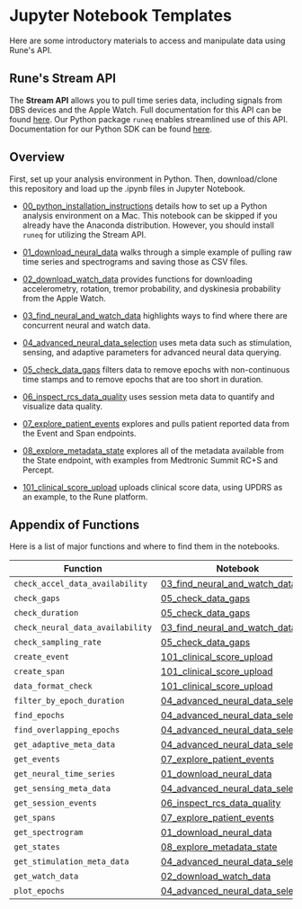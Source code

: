 # Jupyter Notebook Templates

Here are some introductory materials to access and manipulate data using Rune's API.

## Rune's Stream API
The **Stream API** allows you to pull time series data, including signals from DBS devices and the Apple Watch. Full documentation for this API can be found [here](https://docs.runelabs.io/).  Our Python package `runeq` enables streamlined use of this API. Documentation for our Python SDK can be found [here](https://runeq.readthedocs.io/en/latest/).

## Overview
First, set up your analysis environment in Python. Then, download/clone this repository and load up the .ipynb files in Jupyter Notebook. 

* [00_python_installation_instructions](./00_python_installation_instructions.md) 
details how to set up a Python analysis environment on a Mac. This notebook can be skipped if you already have the Anaconda distribution. However, you should install `runeq` for utilizing the Stream API.

* [01_download_neural_data](./01_download_neural_data.ipynb) 
walks through a simple example of pulling raw time series and spectrograms and saving those as CSV files.

* [02_download_watch_data](./02_download_watch_data.ipynb) 
provides functions for downloading accelerometry, rotation, tremor probability, and dyskinesia probability from the Apple Watch.

* [03_find_neural_and_watch_data](03_find_neural_and_watch_data.ipynb) 
highlights ways to find where there are concurrent neural and watch data.

* [04_advanced_neural_data_selection](04_advanced_neural_data_selection.ipynb) 
uses meta data such as stimulation, sensing, and adaptive parameters for advanced neural data querying.

* [05_check_data_gaps](05_check_data_gaps.ipynb) 
filters data to remove epochs with non-continuous time stamps and to remove epochs that are too short in duration.

* [06_inspect_rcs_data_quality](06_inspect_rcs_data_quality.ipynb) 
uses session meta data to quantify and visualize data quality.

* [07_explore_patient_events](07_explore_patient_events.ipynb)
explores and pulls patient reported data from the Event and Span endpoints.

* [08_explore_metadata_state](08_explore_metadata_state.ipynb)
explores all of the metadata available from the State endpoint, with examples from Medtronic Summit RC+S and Percept.

* [101_clinical_score_upload](101_clinical_score_upload.ipynb)
uploads clinical score data, using UPDRS as an example, to the Rune platform.

## Appendix of Functions
Here is a list of major functions and where to find them in the notebooks.

**Function** | **Notebook**
--- | --- 
`check_accel_data_availability` | [03_find_neural_and_watch_data](03_find_neural_and_watch_data.ipynb) 
`check_gaps` | [05_check_data_gaps](05_check_data_gaps.ipynb)
`check_duration` | [05_check_data_gaps](05_check_data_gaps.ipynb)
`check_neural_data_availability` | [03_find_neural_and_watch_data](03_find_neural_and_watch_data.ipynb) 
`check_sampling_rate` | [05_check_data_gaps](05_check_data_gaps.ipynb)
`create_event` | [101_clinical_score_upload](101_clinical_score_upload.ipynb)
`create_span` | [101_clinical_score_upload](101_clinical_score_upload.ipynb)
`data_format_check` | [101_clinical_score_upload](101_clinical_score_upload.ipynb)
`filter_by_epoch_duration` | [04_advanced_neural_data_selection](04_advanced_neural_data_selection.ipynb)
`find_epochs` | [04_advanced_neural_data_selection](04_advanced_neural_data_selection.ipynb)
`find_overlapping_epochs` | [04_advanced_neural_data_selection](04_advanced_neural_data_selection.ipynb)
`get_adaptive_meta_data` | [04_advanced_neural_data_selection](04_advanced_neural_data_selection.ipynb)
`get_events` | [07_explore_patient_events](07_explore_patient_events.ipynb)
`get_neural_time_series` | [01_download_neural_data](01_download_neural_data.ipynb)
`get_sensing_meta_data` | [04_advanced_neural_data_selection](04_advanced_neural_data_selection.ipynb)
`get_session_events` | [06_inspect_rcs_data_quality](06_inspect_rcs_data_quality.ipynb)
`get_spans` | [07_explore_patient_events](07_explore_patient_events.ipynb)
`get_spectrogram` | [01_download_neural_data](01_download_neural_data.ipynb)
`get_states` | [08_explore_metadata_state](08_explore_metadata_state.ipynb)
`get_stimulation_meta_data` | [04_advanced_neural_data_selection](04_advanced_neural_data_selection.ipynb)
`get_watch_data` | [02_download_watch_data](02_download_watch_data.ipynb)
`plot_epochs` | [04_advanced_neural_data_selection](04_advanced_neural_data_selection.ipynb)
